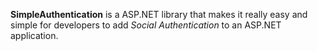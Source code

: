 

**SimpleAuthentication** is a ASP.NET library that makes it really easy and simple for developers to add *Social Authentication* to an ASP.NET application.

